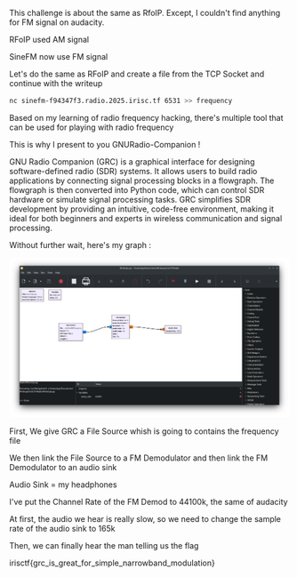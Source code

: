 This challenge is about the same as RfoIP. Except, I couldn't find anything for FM signal on audacity. 

RFoIP used AM signal

SineFM now use FM signal

Let's do the same as RFoIP and create a file from the TCP Socket and continue with the writeup

```bash
nc sinefm-f94347f3.radio.2025.irisc.tf 6531 >> frequency
```

Based on my learning of radio frequency hacking, there's multiple tool that can be used for playing with radio frequency 

This is why I present to you GNURadio-Companion ! 

GNU Radio Companion (GRC) is a graphical interface for designing software-defined radio (SDR) systems. It allows users to build radio applications by connecting signal processing blocks in a flowgraph. The flowgraph is then converted into Python code, which can control SDR hardware or simulate signal processing tasks. GRC simplifies SDR development by providing an intuitive, code-free environment, making it ideal for both beginners and experts in wireless communication and signal processing. 

Without further wait, here's my graph :

![My Image](GRCSchema.png)

First, We give GRC a File Source whish is going to contains the frequency file

We then link the File Source to a FM Demodulator and then link the FM Demodulator to an audio sink 

Audio Sink = my headphones

I've put the Channel Rate of the FM Demod to 44100k, the same of audacity

At first, the audio we hear is really slow, so we need to change the sample rate of the audio sink to 165k

Then, we can finally hear the man telling us the flag


irisctf{grc_is_great_for_simple_narrowband_modulation}
